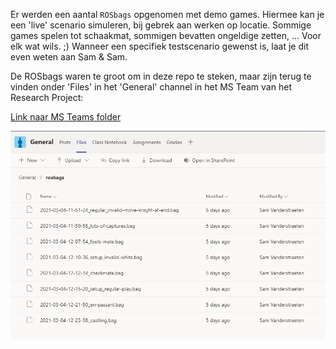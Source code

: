 Er werden een aantal `ROSbags` opgenomen met demo games. Hiermee kan je een 'live' scenario simuleren, bij gebrek aan werken op locatie.
Sommige games spelen tot schaakmat, sommigen bevatten ongeldige zetten, ... Voor elk wat wils. ;)
Wanneer een specifiek testscenario gewenst is, laat je dit even weten aan Sam & Sam.

De ROSbags waren te groot om in deze repo te steken, maar zijn terug te vinden onder 'Files' in het 'General' channel in het MS Team van het Research Project:

[Link naar MS Teams folder](https://teams.microsoft.com/_#/school/files/General?threadId=19%3Aab2e46f5fbec414b94f63429cdd97351%40thread.tacv2&ctx=channel&context=rosbags&rootfolder=%252Fsites%252FResearchProjectAI20-21%252FGedeelde%2520documenten%252FGeneral%252Frosbags)

![ROSbags](rosbags.png)

